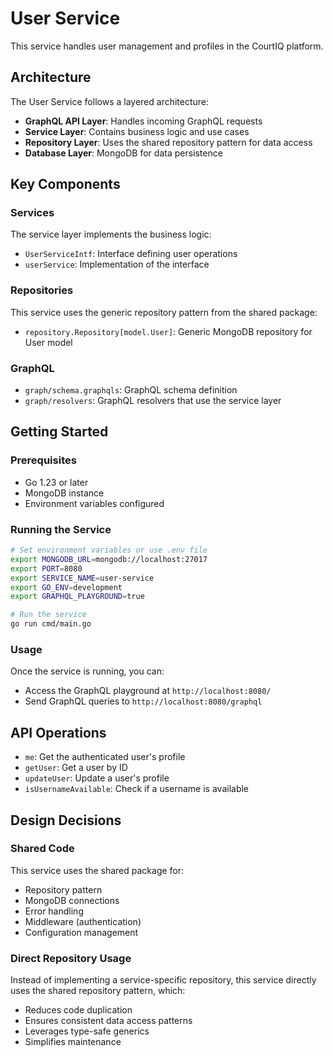 # User Service

This service handles user management and profiles in the CourtIQ platform.

## Architecture

The User Service follows a layered architecture:

- **GraphQL API Layer**: Handles incoming GraphQL requests
- **Service Layer**: Contains business logic and use cases
- **Repository Layer**: Uses the shared repository pattern for data access
- **Database Layer**: MongoDB for data persistence

## Key Components

### Services

The service layer implements the business logic:

- `UserServiceIntf`: Interface defining user operations
- `userService`: Implementation of the interface

### Repositories

This service uses the generic repository pattern from the shared package:

- `repository.Repository[model.User]`: Generic MongoDB repository for User model

### GraphQL

- `graph/schema.graphqls`: GraphQL schema definition
- `graph/resolvers`: GraphQL resolvers that use the service layer

## Getting Started

### Prerequisites

- Go 1.23 or later
- MongoDB instance
- Environment variables configured

### Running the Service

```bash
# Set environment variables or use .env file
export MONGODB_URL=mongodb://localhost:27017
export PORT=8080
export SERVICE_NAME=user-service
export GO_ENV=development
export GRAPHQL_PLAYGROUND=true

# Run the service
go run cmd/main.go
```

### Usage

Once the service is running, you can:

- Access the GraphQL playground at `http://localhost:8080/`
- Send GraphQL queries to `http://localhost:8080/graphql`

## API Operations

- `me`: Get the authenticated user's profile
- `getUser`: Get a user by ID
- `updateUser`: Update a user's profile
- `isUsernameAvailable`: Check if a username is available

## Design Decisions

### Shared Code

This service uses the shared package for:

- Repository pattern
- MongoDB connections
- Error handling
- Middleware (authentication)
- Configuration management

### Direct Repository Usage

Instead of implementing a service-specific repository, this service directly uses the shared repository pattern, which:

- Reduces code duplication
- Ensures consistent data access patterns
- Leverages type-safe generics
- Simplifies maintenance